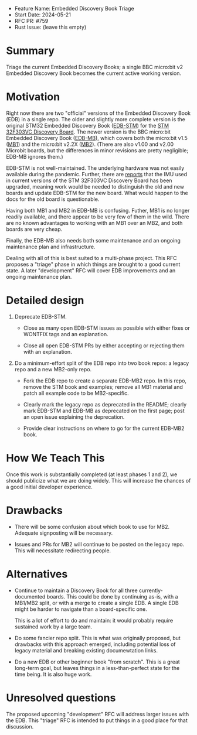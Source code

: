 - Feature Name: Embedded Discovery Book Triage
- Start Date: 2024-05-21
- RFC PR: #759
- Rust Issue: (leave this empty)

# Summary
[summary]: #summary

Triage the current Embedded Discovery Books; a single BBC micro:bit v2
Embedded Discovery Book becomes the current active working version.

# Motivation
[motivation]: #motivation

Right now there are two "official" versions of the Embedded
Discovery Book (EDB) in a single repo. The older and
slightly more complete version is the original STM32
Embedded Discovery Book
([EDB-STM](https://docs.rust-embedded.org/discovery/f3discovery/))
for the [STM 32F303VC Discovery
Board](https://www.st.com/en/evaluation-tools/stm32f3discovery.html). The
newer version is the BBC micro:bit Embedded Discovery Book
([EDB-MB](https://docs.rust-embedded.org/discovery/microbit/)),
which covers both the micro:bit v1.5
([MB1](https://tech.microbit.org/hardware/1-5-revision/))
and the micro:bit v2.2X
([MB2](https://tech.microbit.org/hardware/)). (There are
also v1.00 and v2.00 Microbit boards, but the differences in
minor revisions are pretty negligible; EDB-MB ignores them.)

EDB-STM is not well-maintained. The underlying hardware was
not easily available during the pandemic. Further, there are
[reports](https://github.com/rubberduck203/stm32f3-discovery/issues/42)
that the IMU used in current versions of the STM 32F303VC
Discovery Board has been upgraded, meaning work would be
needed to distinguish the old and new boards and update
EDB-STM for the new board. What would happen to the docs for
the old board is questionable.

Having both MB1 and MB2 in EDB-MB is confusing. Futher, MB1
is no longer readily available, and there appear to be very
few of them in the wild. There are no known advantages to
working with an MB1 over an MB2, and both boards are very
cheap.

Finally, the EDB-MB also needs both some maintenance and an
ongoing maintenance plan and infrastructure.

Dealing with all of this is best suited to a multi-phase
project. This RFC proposes a "triage" phase in which things
are brought to a good current state. A later "development"
RFC will cover EDB improvements and an ongoing maintenance
plan.

# Detailed design
[design]: #detailed-design

1. Deprecate EDB-STM.

   * Close as many open EDB-STM issues as possible with
     either fixes or WONTFIX tags and an explanation.

   * Close all open EDB-STM PRs by either accepting or
     rejecting them with an explanation.

2. Do a minimum-effort split of the EDB repo into two book
   repos: a legacy repo and a new MB2-only repo.

   * Fork the EDB repo to create a separate EDB-MB2 repo. In
     this repo, remove the STM book and examples; remove all
     MB1 material and patch all example code to be
     MB2-specific.
 
   * Clearly mark the legacy repo as deprecated in the
     README; clearly mark EDB-STM and EDB-MB as deprecated
     on the first page; post an open issue explaining
     the deprecation.
     
   * Provide clear instructions on where to go for the
     current EDB-MB2 book.

# How We Teach This
[how-we-teach-this]: #how-we-teach-this

Once this work is substantially completed (at least phases 1
and 2), we should publicize what we are doing widely. This
will increase the chances of a good initial developer
experience.

# Drawbacks
[drawbacks]: #drawbacks

* There will be some confusion about which book to use for
  MB2. Adequate signposting will be necessary.

* Issues and PRs for MB2 will continue to be posted on the
  legacy repo. This will necessitate redirecting people.

# Alternatives
[alternatives]: #alternatives

* Continue to maintain a Discovery Book for all three
  currently-documented boards. This could be done by
  continuing as-is, with a MB1/MB2 split, or with a merge to
  create a single EDB. A single EDB might be harder to
  navigate than a board-specific one.
  
  This is a lot of effort to do and maintain: it would
  probably require sustained work by a large team.

* Do some fancier repo split. This is what was originally
  proposed, but drawbacks with this approach emerged,
  including potential loss of legacy material and breaking
  existing documewtation links.

* Do a new EDB or other beginner book "from scratch". This
  is a great long-term goal, but leaves things in a
  less-than-perfect state for the time being. It is also
  huge work.

# Unresolved questions
[unresolved]: #unresolved-questions

The proposed upcoming "development" RFC will address larger
issues with the EDB. This "triage" RFC is intended to put
things in a good place for that discussion.
